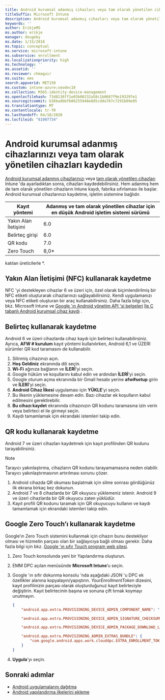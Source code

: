 ```yaml
---
title: Android kurumsal adanmış cihazları veya tam olarak yönetilen cihazları Intune 'A kaydetme
titleSuffix: Microsoft Intune
description: Android kurumsal adanmış cihazları veya tam olarak yönetilen cihazları Intune 'a kaydetmeyi öğrenin.
keywords: ''
author: ErikjeMS
ms.author: erikje
manager: dougeby
ms.date: 1/15/2018
ms.topic: conceptual
ms.service: microsoft-intune
ms.subservice: enrollment
ms.localizationpriority: high
ms.technology: ''
ms.assetid: ''
ms.reviewer: chmaguir
ms.suite: ems
search.appverid: MET150
ms.custom: intune-azure;seodec18
ms.collection: M365-identity-device-management
ms.openlocfilehash: 73d8136ff1e03b00232a58c1b0687f9e193297e1
ms.sourcegitcommit: b36badbbfb86255948e8d5cdda787c7291b09e05
ms.translationtype: MT
ms.contentlocale: tr-TR
ms.lasthandoff: 04/10/2020
ms.locfileid: "81007734"
---
```

# <a name="enroll-your-android-enterprise-dedicated-devices-or-fully-managed-devices"></a>Android kurumsal adanmış cihazlarınızı veya tam olarak yönetilen cihazları kaydedin

[Android kurumsal adanmış cihazlarınızı](android-kiosk-enroll.md) veya [tam olarak yönetilen cihazları](android-fully-managed-enroll.md) Intune 'da ayarladıktan sonra, cihazları kaydedebilirsiniz. Hem adanmış hem de tam olarak yönetilen cihazların Intune kaydı, fabrika sıfırlaması ile başlar. Android kurumsal cihazlarınızı kaydetme, işletim sistemine bağlıdır.

| Kayıt yöntemi | Adanmış ve tam olarak yönetilen cihazlar için en düşük Android işletim sistemi sürümü |
| ----- | ----- |
| Yakın Alan İletişimi | 6.0 |
| Belirteç girişi | 6.0 |
| QR kodu | 7.0 |
| Zero Touch  | 8,0\* |

katılan üreticilerle \*.

## <a name="enroll-by-using-near-field-communication-nfc"></a>Yakın Alan İletişimi (NFC) kullanarak kaydetme

NFC 'yi destekleyen cihazlar 6 ve üzeri için, özel olarak biçimlendirilmiş bir NFC etiketi oluşturarak cihazlarınızı sağlayabilirsiniz. Kendi uygulamanızı veya NFC etiketi oluşturan bir araç kullanabilirsiniz. Daha fazla bilgi için, bkz. Microsoft Intune ve [Google 'ın Android yönetim API 'si belgeleri](https://developers.google.com/android/management/provision-device#nfc_method) [Ile C tabanlı Android kurumsal cihaz kaydı](https://blogs.technet.microsoft.com/cbernier/2018/10/15/nfc-based-android-enterprise-device-enrollment-with-microsoft-intune/) .

## <a name="enroll-by-using-a-token"></a>Belirteç kullanarak kaydetme

Android 6 ve üzeri cihazlarda cihaz kaydı için belirteci kullanabilirsiniz. Ayrıca, **AFW # kurulum** kayıt yöntemi kullanılırken, Android 6,1 ve ÜZERI sürümler QR kod taramasını de kullanabilir.

1. Silinmiş cihazınızı açın.
2. **Hoş Geldiniz** ekranında dili seçin.
3. **Wi-Fi** ağınıza bağlanın ve **İLERİ**’yi seçin.
4. Google hüküm ve koşullarını kabul edin ve ardından **İLERİ**’yi seçin.
5. Google oturum açma ekranında bir Gmail hesabı yerine **afw#setup** girin ve **İLERİ**’yi seçin.
6. **Android Cihaz İlkesi** uygulaması için **YÜKLE**’yi seçin.
7. Bu ilkenin yüklemesine devam edin.  Bazı cihazlar ek koşulların kabul edilmesini gerektirebilir.
8. **Bu cihazı kaydet** ekranında cihazınızın QR kodunu taramasına izin verin veya belirteci el ile girmeyi seçin.
9. Kaydı tamamlamak için ekrandaki istemleri takip edin.

## <a name="enroll-by-using-a-qr-code"></a>QR kodu kullanarak kaydetme

Android 7 ve üzeri cihazları kaydetmek için kayıt profilinden QR kodunu tarayabilirsiniz.

> [!Note]
> Tarayıcı yakınlaştırma, cihazların QR kodunu tarayamamasına neden olabilir. Tarayıcı yakınlaştırmasının artırılması sorunu çözer.

1. Android cihazda QR okuması başlatmak için silme sonrası gördüğünüz ilk ekrana birkaç kez dokunun.
2. Android 7 ve 8 cihazlarda bir QR okuyucu yüklemeniz istenir. Android 9 ve üzeri cihazlarda bir QR okuyucu zaten yüklüdür.
3. Kayıt profili QR kodunu taramak için QR okuyucuyu kullanın ve kaydı tamamlamak için ekrandaki istemleri takip edin.

## <a name="enroll-by-using-google-zero-touch"></a>Google Zero Touch’ı kullanarak kaydetme

Google’ın Zero Touch sistemini kullanmak için cihazın bunu destekliyor olması ve hizmetin parçası olan bir sağlayıcıya bağlı olması gerekir.  Daha fazla bilgi için bkz. [Google 'ın sıfır Touch program web sitesi](https://www.android.com/enterprise/management/zero-touch/).

1. Zero Touch konsolunda yeni bir Yapılandırma oluşturun.
2. EMM DPC açılan menüsünde **Microsoft Intune**’u seçin.
3. Google 'ın sıfır dokunma konsolu 'nda aşağıdaki JSON 'u DPC ek özellikler alanına kopyalayın/yapıştırın. *YourEnrollmentToken* dizesini, kayıt profilinizin parçası olarak oluşturduğunuz kayıt belirteciyle değiştirin. Kayıt belirtecinin başına ve sonuna çift tırnak koymayı unutmayın.

    ```json
    {
        "android.app.extra.PROVISIONING_DEVICE_ADMIN_COMPONENT_NAME": "com.google.android.apps.work.clouddpc/.receivers.CloudDeviceAdminReceiver",

        "android.app.extra.PROVISIONING_DEVICE_ADMIN_SIGNATURE_CHECKSUM": "I5YvS0O5hXY46mb01BlRjq4oJJGs2kuUcHvVkAPEXlg",

        "android.app.extra.PROVISIONING_DEVICE_ADMIN_PACKAGE_DOWNLOAD_LOCATION": "https://play.google.com/managed/downloadManagingApp?identifier=setup",

        "android.app.extra.PROVISIONING_ADMIN_EXTRAS_BUNDLE": {
            "com.google.android.apps.work.clouddpc.EXTRA_ENROLLMENT_TOKEN": "YourEnrollmentToken"
        }
    }
    ```

4. **Uygula**'yı seçin.


## <a name="next-steps"></a>Sonraki adımlar
- [Android uygulamalarını dağıtma](../apps/apps-deploy.md)
- [Android yapılandırma ilkelerini ekleme](../configuration/device-profiles.md)

